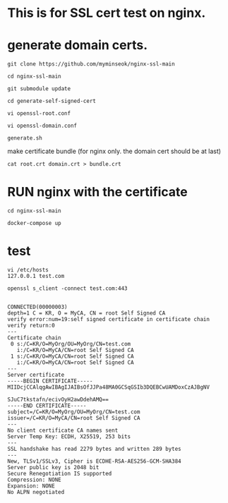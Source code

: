 # This is for SSL cert test on nginx.


# generate domain certs.

```
git clone https://github.com/myminseok/nginx-ssl-main

cd nginx-ssl-main

git submodule update

cd generate-self-signed-cert

vi openssl-root.conf

vi openssl-domain.conf

generate.sh

```

make certificate bundle (for nginx only. the domain cert should be at last)
```
cat root.crt domain.crt > bundle.crt
```


# RUN nginx with the certificate
```
cd nginx-ssl-main

docker-compose up

```

# test
```
vi /etc/hosts
127.0.0.1 test.com
```


```
openssl s_client -connect test.com:443


CONNECTED(00000003)
depth=1 C = KR, O = MyCA, CN = root Self Signed CA
verify error:num=19:self signed certificate in certificate chain
verify return:0
---
Certificate chain
 0 s:/C=KR/O=MyOrg/OU=MyOrg/CN=test.com
   i:/C=KR/O=MyCA/CN=root Self Signed CA
 1 s:/C=KR/O=MyCA/CN=root Self Signed CA
   i:/C=KR/O=MyCA/CN=root Self Signed CA
---
Server certificate
-----BEGIN CERTIFICATE-----
MIIDcjCCAlqgAwIBAgIJAIBsOfJJPa48MA0GCSqGSIb3DQEBCwUAMDoxCzAJBgNV

SJuC7tkstafn/ecivOyH2awDdehAMQ==
-----END CERTIFICATE-----
subject=/C=KR/O=MyOrg/OU=MyOrg/CN=test.com
issuer=/C=KR/O=MyCA/CN=root Self Signed CA
---
No client certificate CA names sent
Server Temp Key: ECDH, X25519, 253 bits
---
SSL handshake has read 2279 bytes and written 289 bytes
---
New, TLSv1/SSLv3, Cipher is ECDHE-RSA-AES256-GCM-SHA384
Server public key is 2048 bit
Secure Renegotiation IS supported
Compression: NONE
Expansion: NONE
No ALPN negotiated

```

